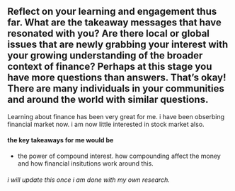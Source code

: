 ## Reflect on your learning and engagement thus far. What are the takeaway messages that have resonated with you? Are there local or global issues that are newly grabbing your interest with your growing understanding of the broader context of finance? Perhaps at this stage you have more questions than answers. That’s okay! There are many individuals in your communities and around the world with similar questions.
Learning about finance has been very great for me.
i have been obserbing financial market now. i am now little interested in stock market also.
#### the key takeaways for me would be 
* the power of compound interest.
how compounding affect the money and how financial insitutions work around this.

###### i will update this once i am done with my own research.
